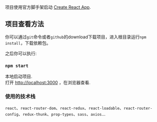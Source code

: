 项目使用官方脚手架启动 [Create React App](https://github.com/facebook/create-react-app).

## 项目查看方法

你可以通过`git`命令或者`github`的download下载项目，进入根目录运行`npm install`，下载依赖包。

之后你可以执行:

### `npm start`

本地启动项目.<br>
打开 [http://localhost:3000](http://localhost:3000) ，在浏览器查看.


### 使用的技术栈

`react`、`react-router-dom`、`react-redux`、`react-loadable`、`react-router-config`、`redux-thunk`、`prop-types`、`sass`、`axios`...